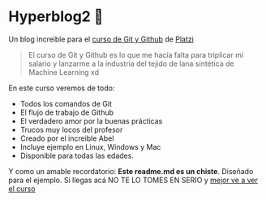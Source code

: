 # Hyperblog2 💚
Un blog increible para el [curso de Git y Github](https://platzi.com/cursos/gitgithub/ "curso de Git y Github") de [Platzi](https://platzi.com/ "Platzi")
> El curso de Git y Github es lo que me hacía falta para triplicar mi salario y lanzarme a la industria del tejido de lana sintética de Machine Learning
> xd

En este curso veremos de todo:
- Todos los comandos de Git
- El flujo de trabajo de Github
- El verdadero amor por la buenas prácticas
- Trucos muy locos del profesor
- Creado por el increible Abel
- Incluye ejemplo en Linux, Windows y Mac
- Disponible para todas las edades.

Y como un amable recordatorio: **Este readme.md es un chiste**. Diseñado para el ejemplo. Si llegas acá NO TE LO TOMES EN SERIO y [mejor ve a ver el curso](https://platzi.com/cursos/gitgithub/ "mejor ve a ver el curso")